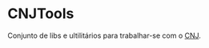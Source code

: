 # CNJTools

Conjunto de libs e ultilitários para trabalhar-se com o [CNJ](http://www.cnj.jus.br/programas-e-acoes/pj-numeracao-unica/perguntas-frequentes).
